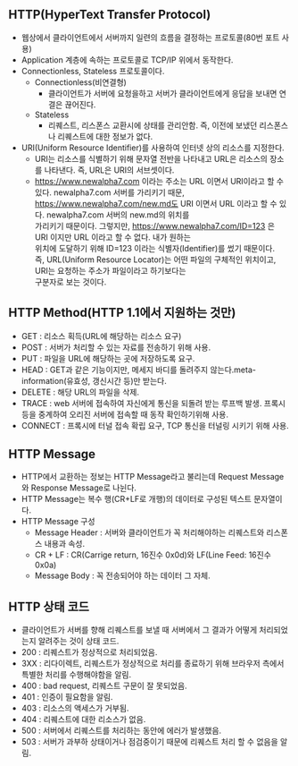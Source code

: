 ## HTTP(HyperText Transfer Protocol)
  * 웹상에서 클라이언트에서 서버까지 일련의 흐름을 결정하는 프로토콜(80번 포트 사용)
  * Application 계층에 속하는 프로토콜로 TCP/IP 위에서 동작한다.
  * Connectionless, Stateless 프로토콜이다.
    - Connectionless(비연결형)
      + 클라이언트가 서버에 요청을하고 서버가 클라이언트에게 응답을 보내면 연결은 끊어진다.
    - Stateless
      + 리퀘스트, 리스폰스 교환시에 상태를 관리안함. 즉, 이전에 보냈던 리스폰스나 리퀘스트에 대한 정보가 없다.
  * URI(Uniform Resource Identifier)를 사용하여 인터넷 상의 리소스를 지정한다.
    - URI는 리소스를 식별하기 위해 문자열 전반을 나타내고 URL은 리소스의 장소를 나타낸다. 즉, URL은 URI의 서브셋이다.
    - https://www.newalpha7.com 이라는 주소는 URL 이면서 URI이라고 할 수 있다. newalpha7.com 서버를 가리키기 때문,  
      https://www.newalpha7.com/new.md도 URI 이면서 URL 이라고 할 수 있다. newalpha7.com 서버의 new.md의 위치를  
      가리키기 때문이다. 그렇지만, https://www.newalpha7.com/ID=123 은 URI 이지만 URL 이라고 할 수 없다. 내가 원하는  
      위치에 도달하기 위해 ID=123 이라는 식별자(Identifier)를 썼기 때문이다.  
      즉, URL(Uniform Resource Locator)는 어떤 파일의 구체적인 위치이고, URI는 요청하는 주소가 파일이라고 하기보다는  
      구분자로 보는 것이다.
      
## HTTP Method(HTTP 1.1에서 지원하는 것만)
  * GET : 리소스 획득(URL에 해당하는 리소스 요구)
  * POST : 서버가 처리할 수 있는 자료를 전송하기 위해 사용.
  * PUT : 파일을 URL에 해당하는 곳에 저장하도록 요구.
  * HEAD : GET과 같은 기능이지만, 메세지 바디를 돌려주지 않는다.meta-information(유효성, 갱신시간 등)만 받는다.
  * DELETE : 해당 URL의 파일을 삭제.
  * TRACE : web 서버에 접속하여 자신에게 통신을 되돌려 받는 루프백 발생. 프록시 등을 중계하여 오리진 서버에 접속할 때 동작 확인하기위해 사용.
  * CONNECT : 프록시에 터널 접속 확립 요구, TCP 통신을 터널링 시키기 위해 사용.

## HTTP Message
  * HTTP에서 교환하는 정보는 HTTP Message라고 불리는데 Request Message와 Response Message로 나뉜다.
  * HTTP Message는 복수 행(CR+LF로 개행)의 데이터로 구성된 텍스트 문자열이다.
  * HTTP Message 구성
    - Message Header : 서버와 클라이언트가 꼭 처리해야하는 리퀘스트와 리스폰스 내용과 속성.
    - CR + LF : CR(Carrige return, 16진수 0x0d)와 LF(Line Feed: 16진수 0x0a)
    - Message Body : 꼭 전송되어야 하는 데이터 그 자체.
## HTTP 상태 코드
  * 클라이언트가 서버를 향해 리퀘스트를 보낼 때 서버에서 그 결과가 어떻게 처리되었는지 알려주는 것이 상태 코드.
  * 200 : 리퀘스트가 정상적으로 처리되었음.
  * 3XX : 리다이렉트, 리퀘스트가 정상적으로 처리를 종료하기 위해 브라우저 측에서 특별한 처리를 수행해야함을 알림.
  * 400 : bad request, 리퀘스트 구문이 잘 못되었음.
  * 401 : 인증이 필요함을 알림.
  * 403 : 리소스의 액세스가 거부됨.
  * 404 : 리퀘스트에 대한 리소스가 없음.
  * 500 : 서버에서 리퀘스트를 처리하는 동안에 에러가 발생했음.
  * 503 : 서버가 과부하 상태이거나 점검중이기 때문에 리퀘스트 처리 할 수 없음을 알림.
